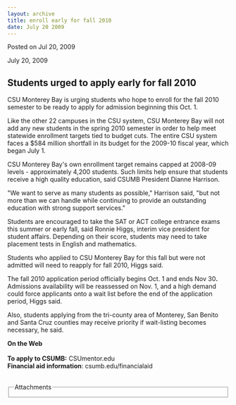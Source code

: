 ```yaml
---
layout: archive
title: enroll early for fall 2010
date: July 20 2009
---
```





<span class="date">Posted on Jul 20, 2009    </span>
<p>July 20, 2009<strong><strong><br/></strong></strong></p>
<h2><strong><strong>Students urged to apply early for fall
2010</strong></strong></h2>
<p>CSU Monterey Bay is urging students who hope to enroll for the
fall 2010 semester to be ready to apply for admission beginning
this Oct. 1.&#xA0;</p>
<p>Like the other 22 campuses in the CSU system, CSU Monterey Bay
will not add any new students in the spring 2010 semester in order
to help meet statewide enrollment targets tied to budget cuts. The
entire CSU system faces a $584 million shortfall in its budget for
the 2009-10 fiscal year, which began July 1.&#xA0;</p>
<p>CSU Monterey Bay&apos;s own enrollment target remains capped at
2008-09 levels - approximately 4,200 students. Such limits help
ensure that students receive a high quality education, said CSUMB
President Dianne Harrison.&#xA0;</p>
<p>&quot;We want to serve as many students as possible,&quot; Harrison said,
&quot;but not more than we can handle while continuing to provide an
outstanding education with strong support services.&quot;&#xA0;</p>
<p>Students are encouraged to&#xA0;take the SAT or ACT college
entrance exams this summer or early fall, said Ronnie Higgs,
interim vice president for student affairs. Depending on their
score, students may need to take placement tests in
English&#xA0;and mathematics.&#xA0;&#xA0;</p>
<p>Students who applied to CSU Monterey Bay for this fall but were
not admitted will need to reapply for fall 2010, Higgs
said.&#xA0;</p>
<p>The fall 2010 application period officially begins Oct. 1 and
ends Nov 30<strong>.&#xA0;</strong> Admissions availability will be
reassessed on Nov. 1, and a high demand could force applicants onto
a wait list before the end of the application period, Higgs
said.&#xA0;</p>
<p>Also, students applying from the tri-county area of Monterey,
San Benito and Santa Cruz counties may receive priority if
wait-listing becomes necessary, he said.&#xA0;</p>
<p><strong>On the Web<br/></strong><br>
<strong>To apply to CSUMB:</strong> CSUmentor.edu<br>
<strong>Financial aid information</strong>:
csumb.edu/financialaid</br></br></p>
<fieldset class="fieldgroup group-attachments">
<legend>Attachments</legend>
<div class="field field-type-emvideo field-field-attach-video">
<div class="field-items">
<div class="field-item odd">
<div class="emvideo emvideo-video emvideo-"/>
</div>
</div>
</div>
</fieldset>





